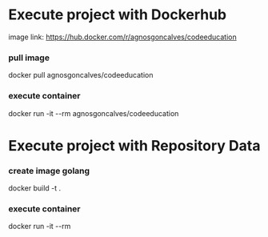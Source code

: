 # Execute project with Dockerhub
image link: https://hub.docker.com/r/agnosgoncalves/codeeducation

### pull image
docker pull agnosgoncalves/codeeducation

### execute container
docker run -it --rm agnosgoncalves/codeeducation

# Execute project with Repository Data

###  create image golang
docker build -t <imagename> .

###  execute container
docker run -it --rm <imagename>
